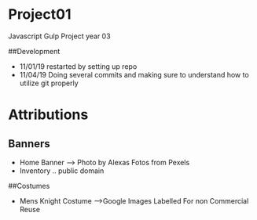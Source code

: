 # Project01
Javascript Gulp Project year 03

##Development
- 11/01/19 restarted by setting up repo
- 11/04/19 Doing several commits and making sure to understand how to utilize git properly


# Attributions
## Banners
- Home Banner --> Photo by Alexas Fotos from Pexels
- Inventory .. public domain

##Costumes
- Mens Knight Costume -->Google Images Labelled For non Commercial Reuse